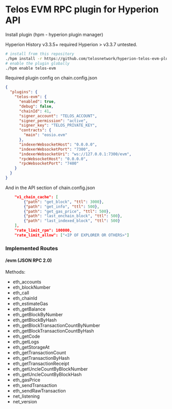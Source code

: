 # Telos EVM RPC plugin for Hyperion API

Install plugin (hpm - hyperion plugin manager)

Hyperion History v3.3.5+ required
Hyperion > v3.3.7 untested.
```bash
# install from this repository
./hpm install -r https://github.com/telosnetwork/hyperion-telos-evm-plugin telos-evm
# enable the plugin globally
./hpm enable telos-evm
```

Required plugin config on chain.config.json

```json
{
  "plugins": {
    "telos-evm": {
      "enabled": true,
      "debug": false,
      "chainId": 41,
      "signer_account": "TELOS_ACCOUNT",
      "signer_permission": "active",
      "signer_key": "TELOS_PRIVATE_KEY",
      "contracts": {
        "main": "eosio.evm"
      },
      "indexerWebsocketHost": "0.0.0.0",
      "indexerWebsocketPort": "7300",
      "indexerWebsocketUri": "ws://127.0.0.1:7300/evm",
      "rpcWebsocketHost": "0.0.0.0",
      "rpcWebsocketPort": "7400"
    }
  }
}
```

And in the API section of chain.config.json
```json
    "v1_chain_cache": [
        {"path": "get_block", "ttl": 3000},
        {"path": "get_info", "ttl": 500},
        {"path": "get_gas_price", "ttl": 500},
        {"path": "last_onchain_block", "ttl": 500},
        {"path": "last_indexed_block", "ttl": 500}
    ],
    "rate_limit_rpm": 100000,
    "rate_limit_allow": ["<IP OF EXPLORER OR OTHERS>"]
```

### Implemented Routes

#### /evm (JSON RPC 2.0)

Methods:
  - eth_accounts
  - eth_blockNumber
  - eth_call
  - eth_chainId
  - eth_estimateGas
  - eth_getBalance
  - eth_getBlockByNumber
  - eth_getBlockByHash
  - eth_getBlockTransactionCountByNumber
  - eth_getBlockTransactionCountByHash
  - eth_getCode
  - eth_getLogs
  - eth_getStorageAt
  - eth_getTransactionCount
  - eth_getTransactionByHash
  - eth_getTransactionReceipt
  - eth_getUncleCountByBlockNumber
  - eth_getUncleCountByBlockHash
  - eth_gasPrice
  - eth_sendTransaction
  - eth_sendRawTransaction
  - net_listening
  - net_version
